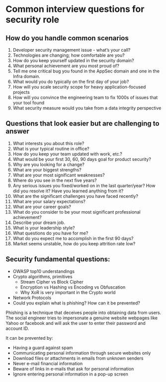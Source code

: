 # Common interview questions for security role

## How do you handle common scenarios
1. Developer security management issue - what’s your call?
2. Technologies are changing; how comfortable are you?
3. How do you keep yourself updated in the security domain?
4. What personal achievement are you most proud of?
5. Tell me one critical bug you found in the AppSec domain and one in the Infra domain.
6. What would you do typically on the first day of your job?
7. How will you scale security scope for heavy application-focused projects
8. How will you convince the engineering team to fix 1000s of issues that your tool found
9. What security measure would you take from a data integrity perspective


## Questions that look easier but are challenging to answer
1. What interests you about this role?
2. What is your typical routine in office?
3. How do you keep your team updated with work, etc.?
4. What would be your first 30, 60, 90 days goal for product security?
5. Why are you looking for a change?
6. What are your biggest strengths?
7. What are your most significant weaknesses?
8. Where do you see in the next five years?
9. Any serious issues you fixed/worked on in the last quarter/year? How did you resolve it? Have you learned anything from it?
10. What are the significant challenges you have faced recently?
11. What are your salary expectations?
12. What are your career goals?
13. What do you consider to be your most significant professional achievement?
14. Describe your dream job.
15. What is your leadership style?
16. What questions do you have for me?
17. What do you expect me to accomplish in the first 90 days?
18. Market seems unstable, how do you keep attrition rate low? 

## Security fundamental questions: 
* OWASP top10 understandings
* Crypto algorithms, primitives
    * Stream Cipher vs Block Cipher
    * Encryption vs Hashing vs Encoding vs Obfuscation
    * Why XoR is very important in the Crypto world
* Network Protocols
* Could you explain what is phishing? How can it be prevented? 

Phishing is a technique that deceives people into obtaining data from users.  The social engineer tries to impersonate a genuine website webpages like Yahoo or facebook and will ask the user to enter their password and account ID.

It can be prevented by:

* Having a guard against spam
* Communicating personal information through secure websites only
* Download files or attachments in emails from unknown senders
* Never e-mail financial information
* Beware of links in e-mails that ask for personal information
* Ignore entering personal information in a pop-up screen
